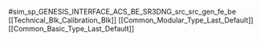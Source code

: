#sim_sp_GENESIS_INTERFACE_ACS_BE_SR3DNG_src_src_gen_fe_be
[[Technical_Blk_Calibration_Blk]]
[[Common_Modular_Type_Last_Default]]
[[Common_Basic_Type_Last_Default]]
